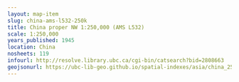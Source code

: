 ```yaml
---
layout: map-item 
slug: china-ams-l532-250k
title: China proper NW 1:250,000 (AMS L532)
scale: 1:250,000
years_published: 1945
location: China
nosheets: 119
infourl: http://resolve.library.ubc.ca/cgi-bin/catsearch?bid=2808663
geojsonurl: https://ubc-lib-geo.github.io/spatial-indexes/asia/china_250k_L532.geojson
---
```

